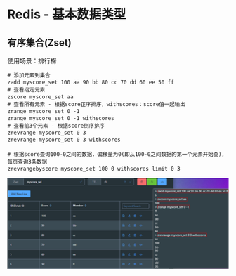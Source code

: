 # Redis - 基本数据类型

## 有序集合(Zset)

使用场景：排行榜

```shell
# 添加元素到集合
zadd myscore_set 100 aa 90 bb 80 cc 70 dd 60 ee 50 ff
# 查看指定元素
zscore myscore_set aa
# 查看所有元素 - 根据score正序排序，withscores：score值一起输出
zrange myscore_set 0 -1
zrange myscore_set 0 -1 withscores
# 查看前3个元素 - 根据score倒序排序
zrevrange myscore_set 0 3
zrevrange myscore_set 0 3 withscores

# 根据score查询100-0之间的数据，偏移量为0(即从100-0之间数据的第一个元素开始查)，每页查询3条数据
zrevrangebyscore myscore_set 100 0 withscores limit 0 3
```

![redis-Zset.png](../../images/redis-Zset.png)

